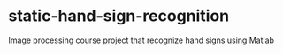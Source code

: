 # static-hand-sign-recognition
Image processing course project that recognize hand signs using Matlab 

